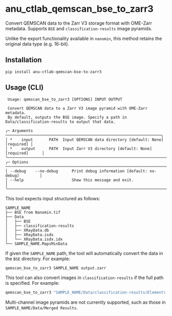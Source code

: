 # anu_ctlab_qemscan_bse_to_zarr3

Convert QEMSCAN data to the Zarr V3 storage format with OME-Zarr metadata.
Supports `BSE` and `classification-results` image pyramids.

Unlike the export functionality available in `nanomin`, this method retains the original data type (e.g. 16-bit).

## Installation

```shell
pip install anu-ctlab-qemscan-bse-to-zarr3
```

## Usage (CLI)

```text
 Usage: qemscan_bse_to_zarr3 [OPTIONS] INPUT OUTPUT

 Convert QEMSCAN data to a Zarr V3 image pyramid with OME-Zarr metadata.
 By default, outputs the BSE image. Specify a path in Data/classification-results to output that data.

╭─ Arguments ────────────────────────────────────────────────────────────────────╮
│ *    input       PATH  Input QEMSCAN data directory [default: None] [required] │
│ *    output      PATH  Input Zarr V3 directory [default: None] [required]      │
╰────────────────────────────────────────────────────────────────────────────────╯
╭─ Options ──────────────────────────────────────────────────────────────────────╮
│ --debug    --no-debug      Print debug information [default: no-debug]         │
│ --help                     Show this message and exit.                         │
╰────────────────────────────────────────────────────────────────────────────────╯
```

This tool expects input structured as follows:
```text
SAMPLE_NAME
├── BSE from Nanomin.tif
├── Data
│   ├── BSE
│   ├── classification-results
│   ├── XRayData.db
│   ├── XRayData.isdx
│   └── XRayData.isdx.idx
└── SAMPLE_NAME.MapsMinData
```

If given the `SAMPLE_NAME` path, the tool will automatically convert the data in the `BSE` directory.
For example:
```bash
qemscan_bse_to_zarr3 SAMPLE_NAME output.zarr
```

This tool can also convert images in `classification-results` if the full path is specified.
For example:
```bash
qemscan_bse_to_zarr3 "SAMPLE_NAME/Data/classification-results/Element\ 8" output.zarr
```

Multi-channel image pyramids are not currently supported, such as those in `SAMPLE_NAME/Data/Merged Results`.
